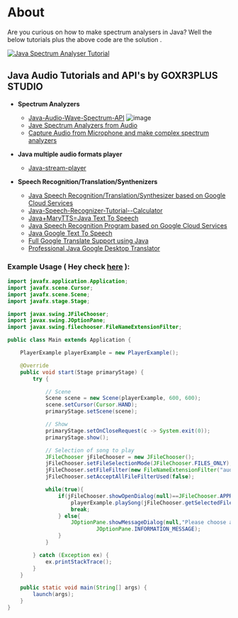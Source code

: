 # About

Are you curious on how to make spectrum analysers in Java? Well the below tutorials plus the above code are the solution .

[![Java Spectrum Analyser Tutorial](http://img.youtube.com/vi/lwlioga8Row/0.jpg)](https://www.youtube.com/watch?v=lwlioga8Row)

## Java Audio Tutorials and API's by GOXR3PLUS STUDIO
 - **Spectrum Analyzers**
   - [Java-Audio-Wave-Spectrum-API](https://github.com/goxr3plus/Java-Audio-Wave-Spectrum-API)
    ![image](https://github.com/goxr3plus/Java-Audio-Wave-Spectrum-API/raw/master/images/Screenshot_2.jpg?raw=true)
   - [Jave Spectrum Analyzers from Audio](https://github.com/goxr3plus/Java-Spectrum-Analyser-Tutorials)
   - [Capture Audio from Microphone and make complex spectrum analyzers](https://github.com/goxr3plus/Java-Microphone-Audio-Spectrum-Analyzers-Tutorial)
  
 - **Java multiple audio formats player**
   - [Java-stream-player](https://github.com/goxr3plus/java-stream-player)
  
 - **Speech Recognition/Translation/Synthenizers**
   - [Java Speech Recognition/Translation/Synthesizer based on Google Cloud Services](https://github.com/goxr3plus/java-google-speech-api)
   - [Java-Speech-Recognizer-Tutorial--Calculator](https://github.com/goxr3plus/Java-Speech-Recognizer-Tutorial--Calculator)
   - [Java+MaryTTS=Java Text To Speech](https://github.com/goxr3plus/Java-Text-To-Speech-Tutorial)
   - [Java Speech Recognition Program based on Google Cloud Services ](https://github.com/goxr3plus/Java-Google-Speech-Recognizer)
   - [Java Google Text To Speech](https://github.com/goxr3plus/Java-Google-Text-To-Speech)
   - [Full Google Translate Support using Java](https://github.com/goxr3plus/java-google-translator)
   - [Professional Java Google Desktop Translator](https://github.com/goxr3plus/Java-Google-Desktop-Translator)


### Example Usage ( Hey check [here](https://github.com/goxr3plus/Java-Spectrum-Analyser-Tutorials/tree/master/Part%201%20-%20Stereo%20Oscilloscope/src/application) ):

``` JAVA
import javafx.application.Application;
import javafx.scene.Cursor;
import javafx.scene.Scene;
import javafx.stage.Stage;

import javax.swing.JFileChooser;
import javax.swing.JOptionPane;
import javax.swing.filechooser.FileNameExtensionFilter;

public class Main extends Application {

	PlayerExample playerExample = new PlayerExample();

	@Override
	public void start(Stage primaryStage) {
		try {

			// Scene
			Scene scene = new Scene(playerExample, 600, 600);
			scene.setCursor(Cursor.HAND);
			primaryStage.setScene(scene);

			// Show
			primaryStage.setOnCloseRequest(c -> System.exit(0));
			primaryStage.show();

			// Selection of song to play
			JFileChooser jFileChooser = new JFileChooser();
			jFileChooser.setFileSelectionMode(JFileChooser.FILES_ONLY);
			jFileChooser.setFileFilter(new FileNameExtensionFilter("audio","mp3","wav"));
			jFileChooser.setAcceptAllFileFilterUsed(false);

			while(true){
				if(jFileChooser.showOpenDialog(null)==JFileChooser.APPROVE_OPTION){
					playerExample.playSong(jFileChooser.getSelectedFile());
					break;
				} else{
					JOptionPane.showMessageDialog(null,"Please choose audio file","Select audio",
							JOptionPane.INFORMATION_MESSAGE);
				}
			}

		} catch (Exception ex) {
			ex.printStackTrace();
		}
	}

	public static void main(String[] args) {
		launch(args);
	}
}
```
